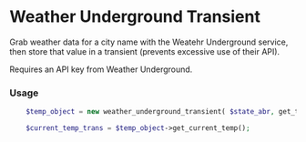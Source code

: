 # Weather Underground Transient

Grab weather data for a city name with the Weatehr Underground service, then store that
value in a transient (prevents excessive use of their API).

Requires an API key from Weather Underground.

### Usage

```php
	$temp_object = new weather_underground_transient( $state_abr, get_the_title() );

	$current_temp_trans = $temp_object->get_current_temp();
```